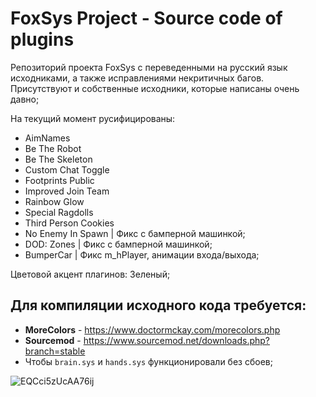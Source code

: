 #  FoxSys Project - Source code of plugins
Репозиторий проекта FoxSys с переведенными на русский язык исходниками, а также исправлениями некритичных багов. Присутствуют и собственные исходники, которые написаны очень давно;

На текущий момент русифицированы:
- AimNames
- Be The Robot
- Be The Skeleton
- Custom Chat Toggle
- Footprints Public
- Improved Join Team
- Rainbow Glow
- Special Ragdolls 
- Third Person Cookies
- No Enemy In Spawn | Фикс с бамперной машинкой;
- DOD: Zones | Фикс с бамперной машинкой;
- BumperCar | Фикс m_hPlayer, анимации входа/выхода;

Цветовой акцент плагинов: Зеленый;

## Для компиляции исходного кода требуется:

- **MoreColors** - https://www.doctormckay.com/morecolors.php
- **Sourcemod** - https://www.sourcemod.net/downloads.php?branch=stable
- Чтобы `brain.sys` и `hands.sys` функционировали без сбоев;

![EQCci5zUcAA76ij](https://github.com/WOLFA22/foxsys-sourcemod/assets/35665773/6318d56a-fb80-480a-a8ad-db7b3034d3ba)
